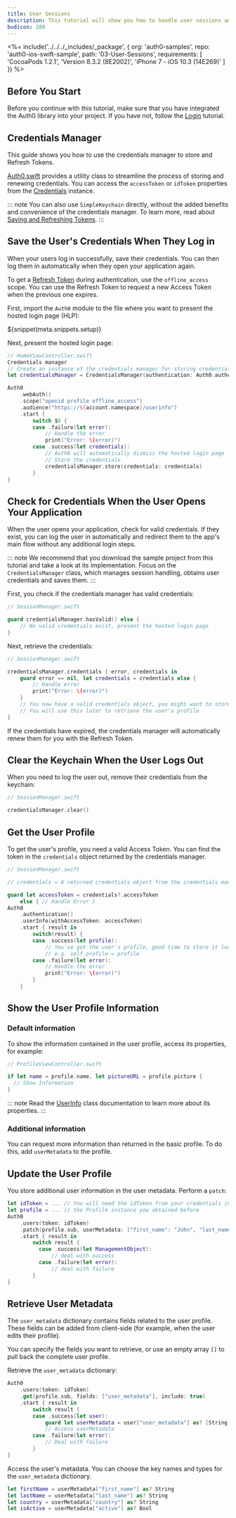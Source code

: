 ```yaml
---
title: User Sessions
description: This tutorial will show you how to handle user sessions and retrieve the user's profile.
budicon: 280
---
```


<%= include('../../../_includes/_package', {
  org: 'auth0-samples',
  repo: 'auth0-ios-swift-sample',
  path: '03-User-Sessions',
  requirements: [
    'CocoaPods 1.2.1',
    'Version 8.3.2 (8E2002)',
    'iPhone 7 - iOS 10.3 (14E269)'
  ]
}) %>

## Before You Start

Before you continue with this tutorial, make sure that you have integrated the Auth0 library into your project. If you have not, follow the [Login](/quickstart/native/ios-swift/00-login) tutorial.

## Credentials Manager

This guide shows you how to use the credentials manager to store and Refresh Tokens. 

[Auth0.swift](https://github.com/auth0/Auth0.swift) provides a utility class to streamline the process of storing and renewing credentials. You can access the `accessToken` or `idToken` properties from the [Credentials](https://github.com/auth0/Auth0.swift/blob/master/Auth0/Credentials.swift) instance. 

::: note
You can also use `SimpleKeychain` directly, without the added benefits and convenience of the credentials manager. To learn more, read about [Saving and Refreshing Tokens](/libraries/auth0-swift/save-and-refresh-jwt-tokens#simplekeychain). 
:::

## Save the User's Credentials When They Log in

When your users log in successfully, save their credentials. You can then log them in automatically when they open your application again.

To get a [Refresh Token](/refresh-token) during authentication, use the `offline_access` scope. You can use the Refresh Token to request a new Access Token when the previous one expires. 

First, import the `Auth0` module to the file where you want to present the hosted login page (HLP):

${snippet(meta.snippets.setup)}

Next, present the hosted login page:

```swift
// HomeViewController.swift
Credentials manager
// Create an instance of the credentials manager for storing credentials
let credentialsManager = CredentialsManager(authentication: Auth0.authentication())

Auth0
    .webAuth()
    .scope("openid profile offline_access")
    .audience("https://${account.namespace}/userinfo")
    .start {
        switch $0 {
        case .failure(let error):
            // Handle the error
            print("Error: \(error)")
        case .success(let credentials):
            // Auth0 will automatically dismiss the hosted login page
            // Store the credentials
            credentialsManager.store(credentials: credentials)
        }
}
```

## Check for Credentials When the User Opens Your Application

When the user opens your application, check for valid credentials. If they exist, you can log the user in automatically and redirect them to the app's main flow without any additional login steps.

::: note
We recommend that you download the sample project from this tutorial and take a look at its implementation. Focus on the `CredentialsManager` class, which manages session handling, obtains user credentials and saves them.
:::

First, you check if the credentials manager has valid credentials:

```swift
// SessionManager.swift

guard credentialsManager.hasValid() else {
    // No valid credentials exist, present the hosted login page
}
```

Next, retrieve the credentials:

```swift
// SessionManager.swift

credentialsManager.credentials { error, credentials in
    guard error == nil, let credentials = credentials else {
        // Handle error
        print("Error: \(error)")
    }
    // You now have a valid credentials object, you might want to store this locally for easy access.
    // You will use this later to retrieve the user's profile
} 
```

If the credentials have expired, the credentials manager will automatically renew them for you with the Refresh Token.

## Clear the Keychain When the User Logs Out

When you need to log the user out, remove their credentials from the keychain:

```swift
// SessionManager.swift

credentialsManager.clear()
```

## Get the User Profile

To get the user's profile, you need a valid Access Token. You can find the token in the `credentials` object returned by the credentials manager.

```swift
// SessionManager.swift

// credentials = A returned credentials object from the credentials manager in the previous step.

guard let accessToken = credentials?.accessToken
    else { // Handle Error }
Auth0
    .authentication()
    .userInfo(withAccessToken: accessToken)
    .start { result in
        switch(result) {
        case .success(let profile):
            // You've got the user's profile, good time to store it locally.
            // e.g. self.profile = profile
        case .failure(let error):
            // Handle the error
            print("Error: \(error)")
        }
    }
```

## Show the User Profile Information

### Default information

To show the information contained in the user profile, access its properties, for example:

```swift
// ProfileViewController.swift

if let name = profile.name, let pictureURL = profile.picture {
  // Show Information
}
```

::: note
Read the [UserInfo](https://github.com/auth0/Auth0.swift/blob/master/Auth0/UserInfo.swift) class documentation to learn more about its properties.
:::

### Additional information

You can request more information than returned in the basic profile. To do this, add `userMetadata` to the profile.

## Update the User Profile

You store additional user information in the user metadata. Perform a `patch`:

```swift
let idToken = ... // You will need the idToken from your credentials instance 'credentials.idToken'
let profile = ... // the Profile instance you obtained before
Auth0
    .users(token: idToken)
    .patch(profile.sub, userMetadata: ["first_name": "John", "last_name": "Appleseed", "country": "Canada"]
    .start { result in
        switch result {
          case .success(let ManagementObject):
              // deal with success
          case .failure(let error):
              // deal with failure
        }
}
```

## Retrieve User Metadata

The `user_metadata` dictionary contains fields related to the user profile. These fields can be added from client-side (for example, when the user edits their profile). 

You can specify the fields you want to retrieve, or use an empty array `[]` to pull back the complete user profile. 

Retrieve the `user_metadata` dictionary:

```swift
Auth0
    .users(token: idToken)
    .get(profile.sub, fields: ["user_metadata"], include: true)
    .start { result in
        switch result {
        case .success(let user):
            guard let userMetadata = user["user_metadata"] as? [String: Any] else { return }
            // Access userMetadata
        case .failure(let error):
            // Deal with failure
        }
}
```

Access the user's metadata. You can choose the key names and types for the `user_metadata` dictionary.

```swift
let firstName = userMetadata["first_name"] as? String
let lastName = userMetadata["last_name"] as? String
let country = userMetadata["country"] as? String
let isActive = userMetadata["active"] as? Bool
```
